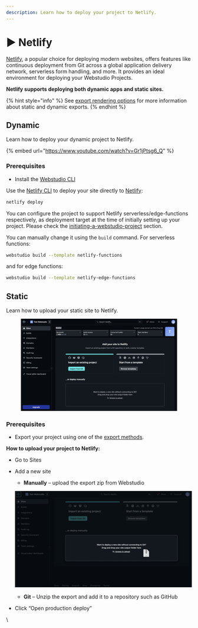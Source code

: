 ```yaml
---
description: Learn how to deploy your project to Netlify.
---
```


# ▶️ Netlify

[Netlify](https://www.netlify.com/), a popular choice for deploying modern websites, offers features like continuous deployment from Git across a global application delivery network, serverless form handling, and more. It provides an ideal environment for deploying your Webstudio Projects.

**Netlify supports deploying both dynamic apps and static sites.**

{% hint style="info" %}
See [export rendering options](./#export-rendering-options) for more information about static and dynamic exports.
{% endhint %}

## Dynamic

Learn how to deploy your dynamic project to Netlify.

{% embed url="https://www.youtube.com/watch?v=Gr1jPtsg6_Q" %}

### Prerequisites

* Install the [Webstudio CLI](cli.md)

Use the [Netlify CLI](https://docs.netlify.com/cli/get-started/) to deploy your site directly to [Netlify](https://netlify.com/):

```bash
netlify deploy
```

You can configure the project to support Netlify serverless/edge-functions respectively, as deployment target at the time of initially setting up your project. Please check the [initiating-a-webstudio-project](https://github.com/webstudio-is/webstudio/tree/main/packages/cli#initiating-a-webstudio-project) section.

You can manually change it using the `build` command. For serverless functions:

```bash
webstudio build --template netlify-functions
```

and for edge functions:

```bash
webstudio build --template netlify-edge-functions
```

## Static

Learn how to upload your static site to Netlify.

<figure><img src="../../.gitbook/assets/netlify-new-project.png" alt="netlify new site dashboard"><figcaption></figcaption></figure>

### Prerequisites

* Export your project using one of the [export methods](./#exporting).

**How to upload your project to Netlify:**

* Go to Sites
*   Add a new site

    * **Manually** – upload the export zip from Webstudio

    ![Drag and drop upload static site to netlify](../../.gitbook/assets/netlify-drag-drop.png)

    * **Git** – Unzip the export and add it to a repository such as GitHub
* Click “Open production deploy”

\
